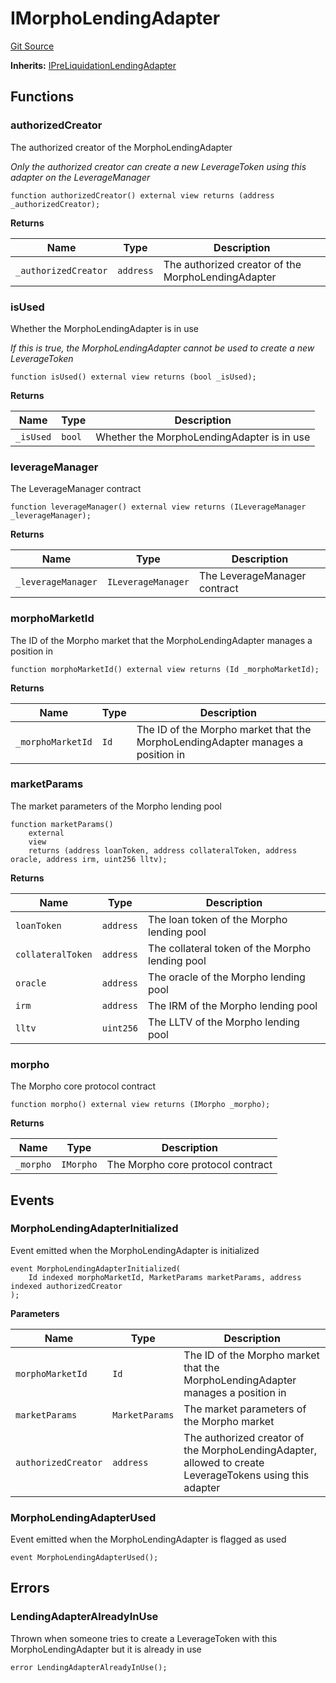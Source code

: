 # IMorphoLendingAdapter
[Git Source](https://github.com/seamless-protocol/ilm-v2/blob/ca7af3bd8afb6a515c334e2f448f621a379dc94e/src/interfaces/IMorphoLendingAdapter.sol)

**Inherits:**
[IPreLiquidationLendingAdapter](/src/interfaces/IPreLiquidationLendingAdapter.sol/interface.IPreLiquidationLendingAdapter.md)


## Functions
### authorizedCreator

The authorized creator of the MorphoLendingAdapter

*Only the authorized creator can create a new LeverageToken using this adapter on the LeverageManager*


```solidity
function authorizedCreator() external view returns (address _authorizedCreator);
```
**Returns**

|Name|Type|Description|
|----|----|-----------|
|`_authorizedCreator`|`address`|The authorized creator of the MorphoLendingAdapter|


### isUsed

Whether the MorphoLendingAdapter is in use

*If this is true, the MorphoLendingAdapter cannot be used to create a new LeverageToken*


```solidity
function isUsed() external view returns (bool _isUsed);
```
**Returns**

|Name|Type|Description|
|----|----|-----------|
|`_isUsed`|`bool`|Whether the MorphoLendingAdapter is in use|


### leverageManager

The LeverageManager contract


```solidity
function leverageManager() external view returns (ILeverageManager _leverageManager);
```
**Returns**

|Name|Type|Description|
|----|----|-----------|
|`_leverageManager`|`ILeverageManager`|The LeverageManager contract|


### morphoMarketId

The ID of the Morpho market that the MorphoLendingAdapter manages a position in


```solidity
function morphoMarketId() external view returns (Id _morphoMarketId);
```
**Returns**

|Name|Type|Description|
|----|----|-----------|
|`_morphoMarketId`|`Id`|The ID of the Morpho market that the MorphoLendingAdapter manages a position in|


### marketParams

The market parameters of the Morpho lending pool


```solidity
function marketParams()
    external
    view
    returns (address loanToken, address collateralToken, address oracle, address irm, uint256 lltv);
```
**Returns**

|Name|Type|Description|
|----|----|-----------|
|`loanToken`|`address`|The loan token of the Morpho lending pool|
|`collateralToken`|`address`|The collateral token of the Morpho lending pool|
|`oracle`|`address`|The oracle of the Morpho lending pool|
|`irm`|`address`|The IRM of the Morpho lending pool|
|`lltv`|`uint256`|The LLTV of the Morpho lending pool|


### morpho

The Morpho core protocol contract


```solidity
function morpho() external view returns (IMorpho _morpho);
```
**Returns**

|Name|Type|Description|
|----|----|-----------|
|`_morpho`|`IMorpho`|The Morpho core protocol contract|


## Events
### MorphoLendingAdapterInitialized
Event emitted when the MorphoLendingAdapter is initialized


```solidity
event MorphoLendingAdapterInitialized(
    Id indexed morphoMarketId, MarketParams marketParams, address indexed authorizedCreator
);
```

**Parameters**

|Name|Type|Description|
|----|----|-----------|
|`morphoMarketId`|`Id`|The ID of the Morpho market that the MorphoLendingAdapter manages a position in|
|`marketParams`|`MarketParams`|The market parameters of the Morpho market|
|`authorizedCreator`|`address`|The authorized creator of the MorphoLendingAdapter, allowed to create LeverageTokens using this adapter|

### MorphoLendingAdapterUsed
Event emitted when the MorphoLendingAdapter is flagged as used


```solidity
event MorphoLendingAdapterUsed();
```

## Errors
### LendingAdapterAlreadyInUse
Thrown when someone tries to create a LeverageToken with this MorphoLendingAdapter but it is already in use


```solidity
error LendingAdapterAlreadyInUse();
```

